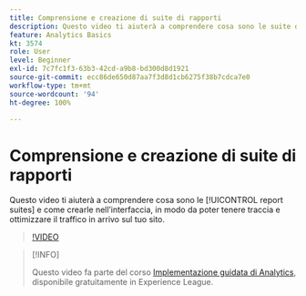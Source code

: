 ```yaml
---
title: Comprensione e creazione di suite di rapporti
description: Questo video ti aiuterà a comprendere cosa sono le suite di rapporti e come crearle nell’interfaccia, in modo da poter tenere traccia e ottimizzare il traffico in arrivo sul tuo sito.
feature: Analytics Basics
kt: 3574
role: User
level: Beginner
exl-id: 7c7fc1f3-63b3-42cd-a9b8-bd300d8d1921
source-git-commit: ecc86de650d87aa7f3d8d1cb6275f38b7cdca7e0
workflow-type: tm+mt
source-wordcount: '94'
ht-degree: 100%

---
```


# Comprensione e creazione di suite di rapporti

Questo video ti aiuterà a comprendere cosa sono le [!UICONTROL report suites] e come crearle nell’interfaccia, in modo da poter tenere traccia e ottimizzare il traffico in arrivo sul tuo sito.

>[!VIDEO](https://video.tv.adobe.com/v/28773/?quality=12&learn=on)

>[!INFO]
>
> Questo video fa parte del corso [Implementazione guidata di Analytics](https://experienceleague.adobe.com/?recommended=Analytics-D-1-2019.1&amp;lang=it), disponibile gratuitamente in Experience League.
